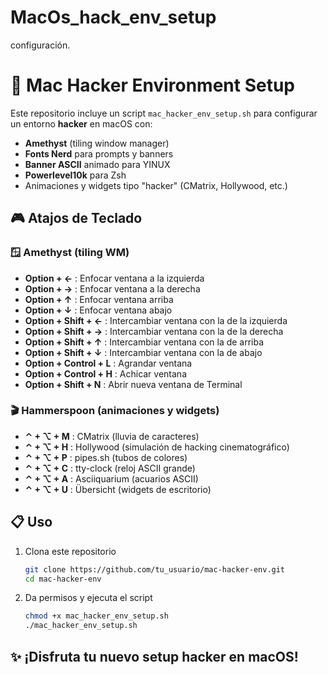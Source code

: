 # MacOs_hack_env_setup
configuración. 

# 🚀 Mac Hacker Environment Setup

Este repositorio incluye un script `mac_hacker_env_setup.sh` para configurar un entorno **hacker** en macOS con:

- **Amethyst** (tiling window manager)
- **Fonts Nerd** para prompts y banners
- **Banner ASCII** animado para YINUX
- **Powerlevel10k** para Zsh
- Animaciones y widgets tipo "hacker" (CMatrix, Hollywood, etc.)

## 🎮 Atajos de Teclado

### 🪟 Amethyst (tiling WM)
- **Option + ←** : Enfocar ventana a la izquierda  
- **Option + →** : Enfocar ventana a la derecha  
- **Option + ↑** : Enfocar ventana arriba  
- **Option + ↓** : Enfocar ventana abajo  
- **Option + Shift + ←** : Intercambiar ventana con la de la izquierda  
- **Option + Shift + →** : Intercambiar ventana con la de la derecha  
- **Option + Shift + ↑** : Intercambiar ventana con la de arriba  
- **Option + Shift + ↓** : Intercambiar ventana con la de abajo  
- **Option + Control + L** : Agrandar ventana  
- **Option + Control + H** : Achicar ventana  
- **Option + Shift + N** : Abrir nueva ventana de Terminal  

### 🎬 Hammerspoon (animaciones y widgets)
- **⌃ + ⌥ + M** : CMatrix (lluvia de caracteres)  
- **⌃ + ⌥ + H** : Hollywood (simulación de hacking cinematográfico)  
- **⌃ + ⌥ + P** : pipes.sh (tubos de colores)  
- **⌃ + ⌥ + C** : tty-clock (reloj ASCII grande)  
- **⌃ + ⌥ + A** : Asciiquarium (acuarios ASCII)  
- **⌃ + ⌥ + U** : Übersicht (widgets de escritorio)  

## 📋 Uso

1. Clona este repositorio  
   ```bash
   git clone https://github.com/tu_usuario/mac-hacker-env.git
   cd mac-hacker-env
   ```
2. Da permisos y ejecuta el script  
   ```bash
   chmod +x mac_hacker_env_setup.sh
   ./mac_hacker_env_setup.sh
   ```

## ✨ ¡Disfruta tu nuevo setup hacker en macOS!